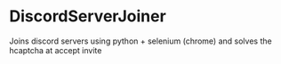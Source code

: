 # DiscordServerJoiner
Joins discord servers using python + selenium (chrome) and solves the hcaptcha at accept invite
